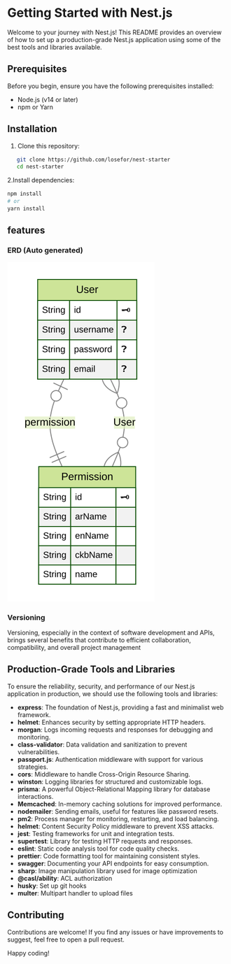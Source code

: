 # Getting Started with Nest.js

Welcome to your journey with Nest.js! This README provides an overview of how to set up a production-grade Nest.js application using some of the best tools and libraries available.

## Prerequisites

Before you begin, ensure you have the following prerequisites installed:

- Node.js (v14 or later)
- npm or Yarn

## Installation

1. Clone this repository:

```bash
   git clone https://github.com/losefor/nest-starter
   cd nest-starter
```

2.Install dependencies:

```bash
npm install
# or
yarn install
```

## features

### ERD (Auto generated)

![Auto generated erd](./src/prisma/generated-erd.svg)

### Versioning

Versioning, especially in the context of software development and APIs, brings several benefits that contribute to efficient collaboration, compatibility, and overall project management

## Production-Grade Tools and Libraries

To ensure the reliability, security, and performance of our Nest.js application in production, we should use the following tools and libraries:

- **express**: The foundation of Nest.js, providing a fast and minimalist web framework.
- **helmet**: Enhances security by setting appropriate HTTP headers.
- **morgan**: Logs incoming requests and responses for debugging and monitoring.
- **class-validator**: Data validation and sanitization to prevent vulnerabilities.
- **passport.js**: Authentication middleware with support for various strategies.
- **cors**: Middleware to handle Cross-Origin Resource Sharing.
- **winston**: Logging libraries for structured and customizable logs.
- **prisma**: A powerful Object-Relational Mapping library for database interactions.
- **Memcached**: In-memory caching solutions for improved performance.
- **nodemailer**: Sending emails, useful for features like password resets.
- **pm2**: Process manager for monitoring, restarting, and load balancing.
- **helmet**: Content Security Policy middleware to prevent XSS attacks.
- **jest**: Testing frameworks for unit and integration tests.
- **supertest**: Library for testing HTTP requests and responses.
- **eslint**: Static code analysis tool for code quality checks.
- **prettier**: Code formatting tool for maintaining consistent styles.
- **swagger**: Documenting your API endpoints for easy consumption.
- **sharp**: Image manipulation library used for image optimization
- **@casl/ability**: ACL authorization
- **husky**: Set up git hooks
- **multer**: Multipart handler to upload files

## Contributing

Contributions are welcome! If you find any issues or have improvements to suggest, feel free to open a pull request.

Happy coding!

